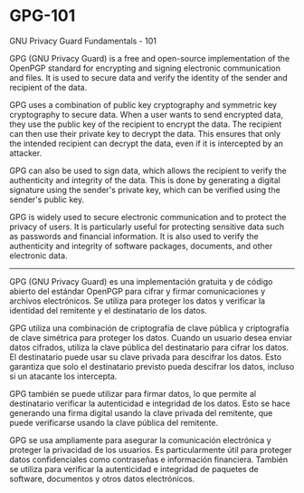 # GPG-101

GNU Privacy Guard Fundamentals - 101

GPG (GNU Privacy Guard) is a free and open-source implementation of the OpenPGP standard for encrypting and signing electronic communication and files. It is used to secure data and verify the identity of the sender and recipient of the data.

GPG uses a combination of public key cryptography and symmetric key cryptography to secure data. When a user wants to send encrypted data, they use the public key of the recipient to encrypt the data. The recipient can then use their private key to decrypt the data. This ensures that only the intended recipient can decrypt the data, even if it is intercepted by an attacker.

GPG can also be used to sign data, which allows the recipient to verify the authenticity and integrity of the data. This is done by generating a digital signature using the sender's private key, which can be verified using the sender's public key.

GPG is widely used to secure electronic communication and to protect the privacy of users. It is particularly useful for protecting sensitive data such as passwords and financial information. It is also used to verify the authenticity and integrity of software packages, documents, and other electronic data.

---

GPG (GNU Privacy Guard) es una implementación gratuita y de código abierto del estándar OpenPGP para cifrar y firmar comunicaciones y archivos electrónicos. Se utiliza para proteger los datos y verificar la identidad del remitente y el destinatario de los datos.

GPG utiliza una combinación de criptografía de clave pública y criptografía de clave simétrica para proteger los datos. Cuando un usuario desea enviar datos cifrados, utiliza la clave pública del destinatario para cifrar los datos. El destinatario puede usar su clave privada para descifrar los datos. Esto garantiza que solo el destinatario previsto pueda descifrar los datos, incluso si un atacante los intercepta.

GPG también se puede utilizar para firmar datos, lo que permite al destinatario verificar la autenticidad e integridad de los datos. Esto se hace generando una firma digital usando la clave privada del remitente, que puede verificarse usando la clave pública del remitente.

GPG se usa ampliamente para asegurar la comunicación electrónica y proteger la privacidad de los usuarios. Es particularmente útil para proteger datos confidenciales como contraseñas e información financiera. También se utiliza para verificar la autenticidad e integridad de paquetes de software, documentos y otros datos electrónicos.
